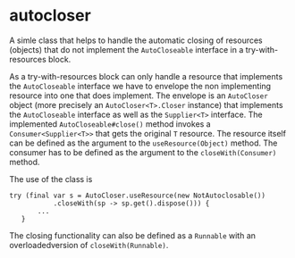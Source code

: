 # autocloser
 A simle class that helps to handle the automatic closing of resources (objects) that do not implement the
 `AutoCloseable` interface in a try-with-resources block.
 
As a try-with-resources block can only handle a resource that implements the `AutoCloseable` interface we have
to envelope the non implementing resource into one that does implement. The envelope is an `AutoCloser`
object (more precisely an `AutoCloser<T>.Closer` instance) that implements the `AutoCloseable` interface
as well as the `Supplier<T>` interface. The implemented `AutoCloseable#close()` method invokes a
`Consumer<Supplier<T>>` that gets the original `T` resource. The resource itself can be defined as the
argument to the `useResource(Object)` method. The consumer has to be defined as the argument to the
`closeWith(Consumer)` method.

The use of the class is

```
try (final var s = AutoCloser.useResource(new NotAutoclosable())
           .closeWith(sp -> sp.get().dispose())) {
       ...
   }
```

The closing functionality can also be defined as a `Runnable` with an overloadedversion of
`closeWith(Runnable)`.


